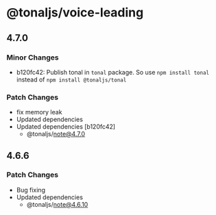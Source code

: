 # @tonaljs/voice-leading

## 4.7.0

### Minor Changes

- b120fc42: Publish tonal in `tonal` package. So use `npm install tonal` instead of `npm install @tonaljs/tonal`

### Patch Changes

- fix memory leak
- Updated dependencies
- Updated dependencies [b120fc42]
  - @tonaljs/note@4.7.0

## 4.6.6

### Patch Changes

- Bug fixing
- Updated dependencies
  - @tonaljs/note@4.6.10
